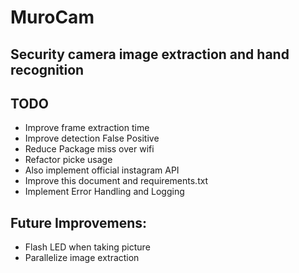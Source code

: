# MuroCam
## Security camera image extraction and hand recognition

## TODO
- Improve frame extraction time
- Improve detection False Positive
- Reduce Package miss over wifi
- Refactor picke usage
- Also implement official instagram API
- Improve this document and requirements.txt
- Implement Error Handling and Logging

## Future Improvemens:
- Flash LED when taking picture
- Parallelize image extraction